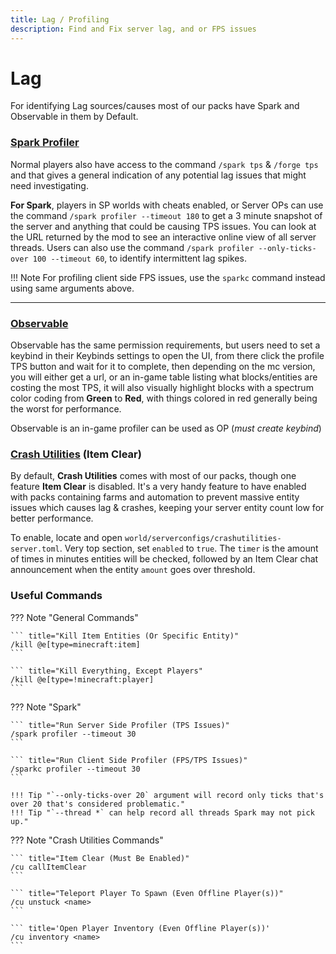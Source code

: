 ```yaml
---
title: Lag / Profiling
description: Find and Fix server lag, and or FPS issues
---
```


# Lag

For identifying Lag sources/causes most of our packs have Spark and Observable in them by Default.

### [Spark Profiler](https://spark.lucko.me/docs)

Normal players also have access to the command `/spark tps` & `/forge tps` and that gives a general indication of any potential lag issues that might need investigating.

**For Spark**, players in SP worlds with cheats enabled, or Server OPs can use the command `/spark profiler --timeout 180` to get a 3 minute snapshot of the server and anything that could be causing TPS issues. You can look at the URL returned by the mod to see an interactive online view of all server threads.
Users can also use the command `/spark profiler --only-ticks-over 100 --timeout 60`, to identify intermittent lag spikes.

!!! Note
    For profiling client side FPS issues, use the `sparkc` command instead using same arguments above.

---

### [Observable](https://www.curseforge.com/minecraft/mc-mods/observable)

Observable has the same permission requirements, but users need to set a keybind in their Keybinds settings to open the UI, from there click the profile TPS button and wait for it to complete, then depending on the mc version, you will either get a url, or an in-game table listing what blocks/entities are costing the most TPS, it will also visually highlight blocks with a spectrum color coding from **Green** to **Red**, with things colored in red generally being the worst for performance.

Observable is an in-game profiler can be used  as OP (_must create keybind_)

### [Crash Utilities](https://legacy.curseforge.com/minecraft/mc-mods/crash-utilities) (Item Clear)

By default, **Crash Utilities** comes with most of our packs, though one feature **Item Clear** is disabled. It's a very handy feature to have enabled with packs containing farms and automation to prevent massive entity issues which causes lag & crashes, keeping your server entity count low for better performance.
    
To enable, locate and open `world/serverconfigs/crashutilities-server.toml`. Very top section, set `enabled` to `true`. The `timer` is the amount of times in minutes entities will be checked, followed by an Item Clear chat announcement when the entity `amount` goes over threshold.


### Useful Commands

??? Note "General Commands"

    ``` title="Kill Item Entities (Or Specific Entity)"
    /kill @e[type=minecraft:item]
    ```

    ``` title="Kill Everything, Except Players"
    /kill @e[type=!minecraft:player]
    ```

??? Note "Spark"

    ``` title="Run Server Side Profiler (TPS Issues)"
    /spark profiler --timeout 30
    ```

    ``` title="Run Client Side Profiler (FPS/TPS Issues)"
    /sparkc profiler --timeout 30 
    ```

    !!! Tip "`--only-ticks-over 20` argument will record only ticks that's over 20 that's considered problematic."
    !!! Tip "`--thread *` can help record all threads Spark may not pick up."

??? Note "Crash Utilities Commands"

    ``` title="Item Clear (Must Be Enabled)"
    /cu callItemClear
    ```

    ``` title="Teleport Player To Spawn (Even Offline Player(s))"
    /cu unstuck <name>
    ```

    ``` title='Open Player Inventory (Even Offline Player(s))'
    /cu inventory <name>
    ```


